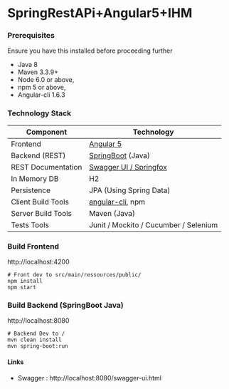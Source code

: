 # SpringRestAPi+Angular5+IHM

### Prerequisites
Ensure you have this installed before proceeding further
- Java 8
- Maven 3.3.9+ 
- Node 6.0 or above,  
- npm 5 or above,   
- Angular-cli 1.6.3

### Technology Stack
Component         | Technology
---               | ---
Frontend          | [Angular 5](https://github.com/angular/angular)
Backend (REST)    | [SpringBoot](https://projects.spring.io/spring-boot) (Java)
REST Documentation| [Swagger UI / Springfox](https://github.com/springfox/springfox)
In Memory DB      | H2 
Persistence       | JPA (Using Spring Data)
Client Build Tools| [angular-cli](https://github.com/angular/angular-cli), npm
Server Build Tools| Maven (Java)
Tests Tools        | Junit / Mockito / Cucumber / Selenium 


### Build Frontend 
http://localhost:4200
```
# Front dev to src/main/ressources/public/
npm install
npm start
```

### Build Backend (SpringBoot Java)
http://localhost:8080
```
# Backend Dev to /
mvn clean install
mvn spring-boot:run
```

#### Links 

- Swagger : http://localhost:8080/swagger-ui.html
